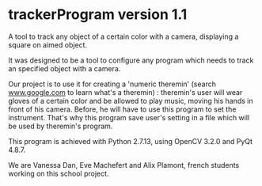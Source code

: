 # trackerProgram version 1.1
A tool to track any object of a certain color with a camera, displaying a square on aimed object.

It was designed to be a tool to configure any program which needs to track an specified object with a camera.

Our project is to use it for creating a 'numeric theremin' (search www.google.com to learn what's a theremin) : theremin's user will wear gloves of a certain color and be allowed to play music, moving his hands in front of his camera.
Before, he will have to use this program to set the instrument.
That's why this program save user's setting in a file which will be used by theremin's program.

This program is achieved with Python 2.7.13, using OpenCV 3.2.0 and PyQt 4.8.7.

We are Vanessa Dan, Eve Machefert and Alix Plamont, french students working on this school project.
